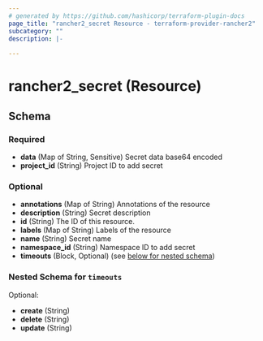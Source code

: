 ```yaml
---
# generated by https://github.com/hashicorp/terraform-plugin-docs
page_title: "rancher2_secret Resource - terraform-provider-rancher2"
subcategory: ""
description: |-
  
---
```


# rancher2_secret (Resource)





<!-- schema generated by tfplugindocs -->
## Schema

### Required

- **data** (Map of String, Sensitive) Secret data base64 encoded
- **project_id** (String) Project ID to add secret

### Optional

- **annotations** (Map of String) Annotations of the resource
- **description** (String) Secret description
- **id** (String) The ID of this resource.
- **labels** (Map of String) Labels of the resource
- **name** (String) Secret name
- **namespace_id** (String) Namespace ID to add secret
- **timeouts** (Block, Optional) (see [below for nested schema](#nestedblock--timeouts))

<a id="nestedblock--timeouts"></a>
### Nested Schema for `timeouts`

Optional:

- **create** (String)
- **delete** (String)
- **update** (String)


